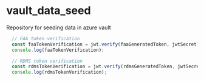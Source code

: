 # vault_data_seed
Repository for seeding data in azure vault

```javascript
  // FAA token verification
  const faaTokenVerification = jwt.verify(faaGeneratedToken, jwtSecret);
  console.log(faaTokenVerification);

  // RDMS token verification
  const rdmsTokenVerification = jwt.verify(rdmsGeneratedToken, jwtSecret);
  console.log(rdmsTokenVerification);
```